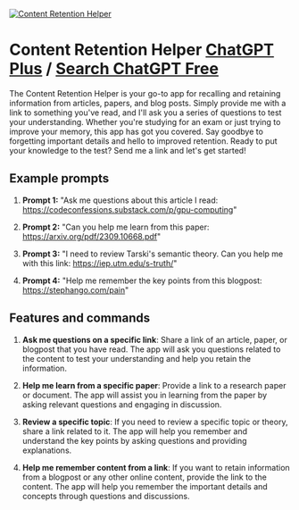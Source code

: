 
[![Content Retention Helper](https://files.oaiusercontent.com/file-qGUQMmdcxKF28nouptQEhPqB?se=2123-10-16T22%3A42%3A23Z&sp=r&sv=2021-08-06&sr=b&rscc=max-age%3D31536000%2C%20immutable&rscd=attachment%3B%20filename%3D05473f4c-a4fa-4cda-9719-bbe7dd6316a0.png&sig=t5rpHsreoKeco5TwAECCKaY1eSbWjQaJizSs6rxFlG0%3D)](https://chat.openai.com/g/g-Pi4xl1j2Q-content-retention-helper)

# Content Retention Helper [ChatGPT Plus](https://chat.openai.com/g/g-Pi4xl1j2Q-content-retention-helper) / [Search ChatGPT Free](https://gptcall.net/index.html#/?search=Content%20Retention%20Helper)

The Content Retention Helper is your go-to app for recalling and retaining information from articles, papers, and blog posts. Simply provide me with a link to something you've read, and I'll ask you a series of questions to test your understanding. Whether you're studying for an exam or just trying to improve your memory, this app has got you covered. Say goodbye to forgetting important details and hello to improved retention. Ready to put your knowledge to the test? Send me a link and let's get started!

## Example prompts

1. **Prompt 1:** "Ask me questions about this article I read: https://codeconfessions.substack.com/p/gpu-computing"

2. **Prompt 2:** "Can you help me learn from this paper: https://arxiv.org/pdf/2309.10668.pdf"

3. **Prompt 3:** "I need to review Tarski's semantic theory. Can you help me with this link: https://iep.utm.edu/s-truth/"

4. **Prompt 4:** "Help me remember the key points from this blogpost: https://stephango.com/pain"

## Features and commands

1. **Ask me questions on a specific link**: Share a link of an article, paper, or blogpost that you have read. The app will ask you questions related to the content to test your understanding and help you retain the information.

2. **Help me learn from a specific paper**: Provide a link to a research paper or document. The app will assist you in learning from the paper by asking relevant questions and engaging in discussion.

3. **Review a specific topic**: If you need to review a specific topic or theory, share a link related to it. The app will help you remember and understand the key points by asking questions and providing explanations.

4. **Help me remember content from a link**: If you want to retain information from a blogpost or any other online content, provide the link to the content. The app will help you remember the important details and concepts through questions and discussions.


